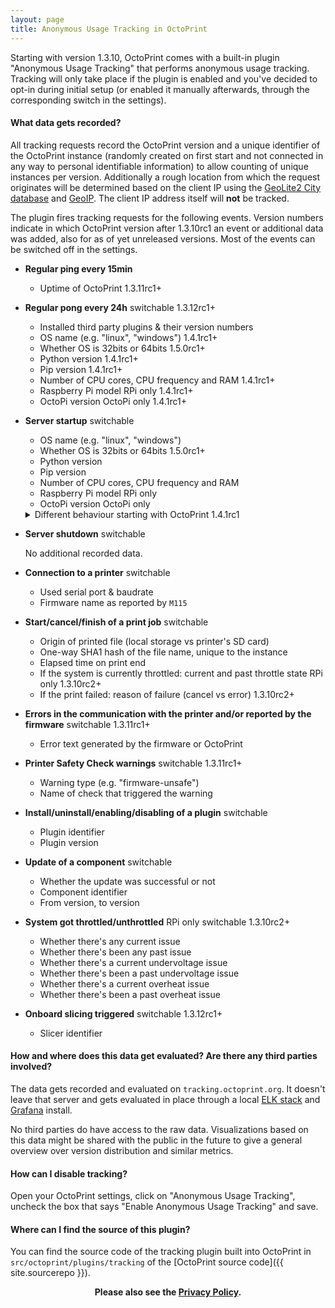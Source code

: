 ```yaml
---
layout: page
title: Anonymous Usage Tracking in OctoPrint
---
```


Starting with version 1.3.10, OctoPrint comes with a built-in plugin "Anonymous Usage Tracking" that performs anonymous 
usage tracking. Tracking will only take place if the plugin is enabled and you've decided to opt-in during initial 
setup (or enabled it manually afterwards, through the corresponding switch in the settings).

#### What data gets recorded?

All tracking requests record the OctoPrint version and a unique identifier of the OctoPrint instance (randomly created on first
start and not connected in any way to personal identifiable information) to allow counting of unique instances per 
version. Additionally a rough location from which the request originates will be determined based on the client IP 
using the [GeoLite2 City database](https://dev.maxmind.com/geoip/geoip2/geolite2/) and 
[GeoIP](https://www.elastic.co/guide/en/logstash/current/plugins-filters-geoip.html).
The client IP address itself will **not** be tracked.

The plugin fires tracking requests for the following events. Version numbers indicate in which OctoPrint version after
1.3.10rc1 an event or additional data was added, also for as of yet unreleased versions. Most of the events can be
switched off in the settings.

  * **Regular ping every 15min**
    
    * Uptime of OctoPrint <span title="Starting with OctoPrint 1.3.11rc1" class="label label-info">1.3.11rc1+</span> 

  * **Regular pong every 24h** <span title="Can be switched off in the plugin settings" class="label label-success">switchable</span>  <span title="Starting with OctoPrint 1.3.12rc1" class="label label-info">1.3.12rc1+</span>

    * Installed third party plugins & their version numbers
    * OS name (e.g. "linux", "windows") <span title="Starting with OctoPrint 1.4.1rc1" class="label label-info">1.4.1rc1+</span>
    * Whether OS is 32bits or 64bits <span title="Starting with OctoPrint 1.5.0rc1" class="label label-info">1.5.0rc1+</span>
    * Python version <span title="Starting with OctoPrint 1.4.1rc1" class="label label-info">1.4.1rc1+</span>
    * Pip version <span title="Starting with OctoPrint 1.4.1rc1" class="label label-info">1.4.1rc1+</span>
    * Number of CPU cores, CPU frequency and RAM <span title="Starting with OctoPrint 1.4.1rc1" class="label label-info">1.4.1rc1+</span>
    * Raspberry Pi model <span title="Only if running on a Raspberry Pi" class="label">RPi only</span> <span title="Starting with OctoPrint 1.4.1rc1" class="label label-info">1.4.1rc1+</span>
    * OctoPi version <span title="Only if running under OctoPi" class="label">OctoPi only</span> <span title="Starting with OctoPrint 1.4.1rc1" class="label label-info">1.4.1rc1+</span>
  
  * **Server startup** <span title="Can be switched off in the plugin settings" class="label label-success">switchable</span>

    * OS name (e.g. "linux", "windows")
    * Whether OS is 32bits or 64bits <span title="Starting with OctoPrint 1.5.0rc1" class="label label-info">1.5.0rc1+</span>
    * Python version
    * Pip version
    * Number of CPU cores, CPU frequency and RAM
    * Raspberry Pi model <span title="Only if running on a Raspberry Pi" class="label">RPi only</span>
    * OctoPi version <span title="Only if running under OctoPi" class="label">OctoPi only</span>
    
    <details>
      <summary>Different behaviour starting with OctoPrint 1.4.1rc1</summary>
      No additional recorded data. <span title="Starting with OctoPrint 1.4.1rc1" class="label label-info">1.4.1rc1+</span>
    </details>

    <!--
    No additional recorded data. <span title="Starting with OctoPrint 1.4.1rc1" class="label label-info">1.4.1rc1+</span>
    
    <details>
      <summary>Different behaviour up to and including <span title="OctoPrint 1.3.12" class="label label-info">1.3.12</span></summary>
      <ul>
        <li>OS name (e.g. "linux", "windows")</li>
        <li>Python version</li>
        <li>Pip version</li>
        <li>Number of CPU cores, CPU frequency and RAM</li>
        <li>Raspberry Pi model <span title="Only if running on a Raspberry Pi" class="label">RPi only</span></li>
        <li>OctoPi version <span title="Only if running under OctoPi" class="label">OctoPi only</span></li>
      </ul>
    </details>
    -->

  * **Server shutdown** <span title="Can be switched off in the plugin settings" class="label label-success">switchable</span>
    
    No additional recorded data.

  * **Connection to a printer** <span title="Can be switched off in the plugin settings" class="label label-success">switchable</span>

    * Used serial port & baudrate
    * Firmware name as reported by `M115`

  * **Start/cancel/finish of a print job** <span title="Can be switched off in the plugin settings" class="label label-success">switchable</span>
    
    * Origin of printed file (local storage vs printer's SD card)
    * One-way SHA1 hash of the file name, unique to the instance
    * Elapsed time on print end
    * If the system is currently throttled: current and past throttle state <span title="Only if running on a Raspberry Pi" class="label">RPi only</span> <span title="Starting with OctoPrint 1.3.10rc2" class="label label-info">1.3.10rc2+</span> 
    * If the print failed: reason of failure (cancel vs error) <span title="Starting with OctoPrint 1.3.10rc2" class="label label-info">1.3.10rc2+</span>

  * **Errors in the communication with the printer and/or reported by the firmware** <span title="Can be switched off in the plugin settings" class="label label-success">switchable</span> <span title="Starting with OctoPrint 1.3.11rc1" class="label label-info">1.3.11rc1+</span>
    
    * Error text generated by the firmware or OctoPrint
  
  * **Printer Safety Check warnings** <span title="Can be switched off in the plugin settings" class="label label-success">switchable</span> <span title="Starting with OctoPrint 1.3.11rc1" class="label label-info">1.3.11rc1+</span>
  
    * Warning type (e.g. "firmware-unsafe")
    * Name of check that triggered the warning
    
  * **Install/uninstall/enabling/disabling of a plugin** <span title="Can be switched off in the plugin settings" class="label label-success">switchable</span>

    * Plugin identifier
    * Plugin version

  * **Update of a component** <span title="Can be switched off in the plugin settings" class="label label-success">switchable</span> 

    * Whether the update was successful or not
    * Component identifier
    * From version, to version
   
  * **System got throttled/unthrottled** <span title="Only if running on a Raspberry Pi" class="label">RPi only</span> <span title="Can be switched off in the plugin settings" class="label label-success">switchable</span> <span title="Starting with OctoPrint 1.3.10rc2" class="label label-info">1.3.10rc2+</span> 

    * Whether there's any current issue
    * Whether there's been any past issue
    * Whether there's a current undervoltage issue
    * Whether there's been a past undervoltage issue
    * Whether there's a current overheat issue
    * Whether there's been a past overheat issue
   
  * **Onboard slicing triggered** <span title="Can be switched off in the plugin settings" class="label label-success">switchable</span> <span title="Starting with OctoPrint 1.3.12rc1" class="label label-info">1.3.12rc1+</span>
  
    * Slicer identifier

#### How and where does this data get evaluated? Are there any third parties involved?

The data gets recorded and evaluated on `tracking.octoprint.org`. It doesn't leave that server and gets evaluated in 
place through a local [ELK stack](https://www.elastic.co/elk-stack) and [Grafana](https://grafana.com/) install.

No third parties do have access to the raw data. Visualizations based on this data might be shared with the public
in the future to give a general overview over version distribution and similar metrics.

#### How can I disable tracking?

Open your OctoPrint settings, click on "Anonymous Usage Tracking", uncheck the box that says "Enable Anonymous Usage Tracking" and
save.

#### Where can I find the source of this plugin?

You can find the source code of the tracking plugin built into OctoPrint in `src/octoprint/plugins/tracking` of the 
[OctoPrint source code]({{ site.sourcerepo }}).

<center><strong>Please also see the <a href="/privacy/" rel="nofollow">Privacy Policy</a>.</strong></center>